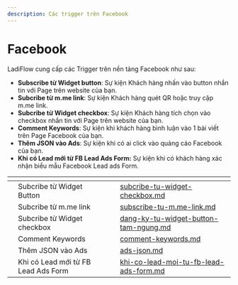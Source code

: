 ```yaml
---
description: Các trigger trên Facebook
---
```


# Facebook

LadiFlow cung cấp các Trigger trên nền tảng Facebook như sau:

* **Subscribe từ Widget button**: Sự kiện Khách hàng nhấn vào button nhắn tin với Page trên website của bạn.
* **Subcribe từ m.me link**: Sự kiện Khách hàng quét QR hoặc truy cập m.me link.
* **Subcribe từ Widget checkbox**: Sự kiện Khách hàng tích chọn vào checkbox nhắn tin với Page trên website của bạn.
* **Comment Keywords**: Sự kiện khi khách hàng bình luận vào 1 bài viết trên Page Facebook của bạn.
* **Thêm JSON vào Ads**: Sự kiện khi có ai click vào quảng cáo Facebook của bạn.
* **Khi có Lead mới từ FB Lead Ads Form:** Sự kiện khi có khách hàng xác nhận biểu mẫu Facebook Lead ads Form.

<table data-view="cards"><thead><tr><th></th><th></th><th></th><th data-hidden data-card-target data-type="content-ref"></th></tr></thead><tbody><tr><td></td><td>Subcribe từ Widget Button</td><td></td><td><a href="subcribe-tu-widget-checkbox.md">subcribe-tu-widget-checkbox.md</a></td></tr><tr><td></td><td>Subcribe từ m.me link</td><td></td><td><a href="subscribe-tu-m.me-link.md">subscribe-tu-m.me-link.md</a></td></tr><tr><td></td><td>Subcribe từ Widget checkbox</td><td></td><td><a href="dang-ky-tu-widget-button-tam-ngung.md">dang-ky-tu-widget-button-tam-ngung.md</a></td></tr><tr><td></td><td>Comment Keywords</td><td></td><td><a href="comment-keywords.md">comment-keywords.md</a></td></tr><tr><td></td><td>Thêm JSON vào Ads</td><td></td><td><a href="ads-json.md">ads-json.md</a></td></tr><tr><td></td><td>Khi có Lead mới từ FB Lead Ads Form</td><td></td><td><a href="khi-co-lead-moi-tu-fb-lead-ads-form.md">khi-co-lead-moi-tu-fb-lead-ads-form.md</a></td></tr></tbody></table>

